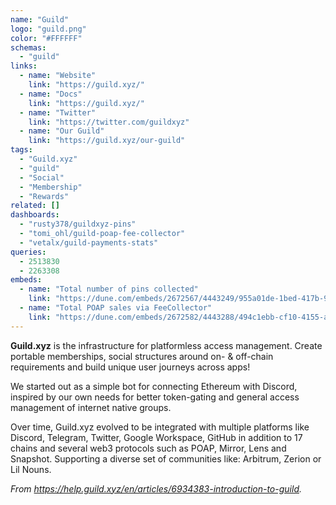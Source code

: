 ```yaml
---
name: "Guild"
logo: "guild.png"
color: "#FFFFFF"
schemas:
  - "guild"
links:
  - name: "Website"
    link: "https://guild.xyz/"
  - name: "Docs"
    link: "https://guild.xyz/"
  - name: "Twitter"
    link: "https://twitter.com/guildxyz" 
  - name: "Our Guild"
    link: "https://guild.xyz/our-guild"    
tags:
  - "Guild.xyz"
  - "guild"
  - "Social"
  - "Membership"
  - "Rewards"
related: []
dashboards:
  - "rusty378/guildxyz-pins"
  - "tomi_ohl/guild-poap-fee-collector"
  - "vetalx/guild-payments-stats"
queries:
  - 2513830
  - 2263308
embeds:
  - name: "Total number of pins collected"
    link: "https://dune.com/embeds/2672567/4443249/955a01de-1bed-417b-9277-b4ca209c1259"
  - name: "Total POAP sales via FeeCollector"
    link: "https://dune.com/embeds/2672582/4443288/494c1ebb-cf10-4155-aafa-77402b8484c4"
---
```


**Guild.xyz** is the infrastructure for platformless access management. Create portable memberships, social structures around on- & off-chain requirements and build unique user journeys across apps!

We started out as a simple bot for connecting Ethereum with Discord, inspired by our own needs for better token-gating and general access management of internet native groups.

Over time, Guild.xyz evolved to be integrated with multiple platforms like Discord, Telegram, Twitter, Google Workspace, GitHub in addition to 17 chains and several web3 protocols such as POAP, Mirror, Lens and Snapshot. Supporting a diverse set of communities like: Arbitrum, Zerion or Lil Nouns.

_From https://help.guild.xyz/en/articles/6934383-introduction-to-guild._